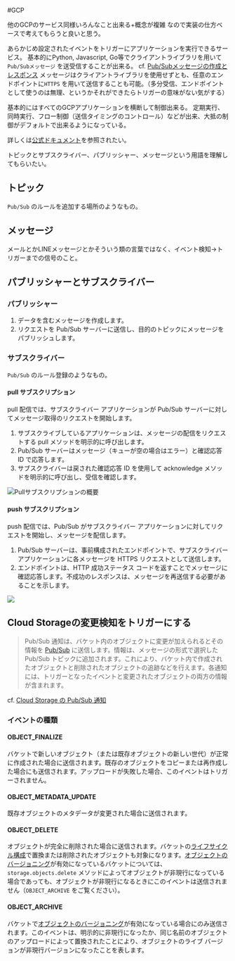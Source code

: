 #GCP 

他のGCPのサービス同様いろんなこと出来る+概念が複雑 なので実装の仕方ベースで考えてもらうと良いと思う。

あらかじめ設定されたイベントをトリガーにアプリケーションを実行できるサービス。
基本的にPython, Javascript, Go等でクライアントライブラリを用いて`Pub/Subメッセージ` を送受信することが出来る。 cf. [Pub/Subメッセージの作成とレスポンス](https://cloud.google.com/appengine/docs/flexible/python/writing-and-responding-to-pub-sub-messages?hl=ja)
メッセージはクライアントライブラリを使用せずとも、任意のエンドポイントに`HTTPS` を用いて送信することも可能。（多分受信、エンドポイントとして使うのは無理、というかそれができたらトリガーの意味がない気がする）

基本的にはすべてのGCPアプリケーションを横断して制御出来る。
定期実行、同時実行、フロー制御（送信タイミングのコントロール）などが出来、大抵の制御がデフォルトで出来るようになっている。

詳しくは[公式ドキュメント](https://cloud.google.com/pubsub?hl=ja)を参照されたい。

トピックとサブスクライバー、パブリッシャー、メッセージという用語を理解してもらいたい。

## トピック

`Pub/Sub` のルールを追加する場所のようなもの。

## メッセージ

メールとかLINEメッセージとかそういう類の言葉ではなく、イベント検知→トリガーまでの信号のこと。

## パブリッシャーとサブスクライバー

### パブリッシャー

1.  データを含むメッセージを作成します。
2.  リクエストを Pub/Sub サーバーに送信し、目的のトピックにメッセージをパブリッシュします。

### サブスクライバー

`Pub/Sub` のルール登録のようなもの。

#### pull サブスクリプション

pull 配信では、サブスクライバー アプリケーションが Pub/Sub サーバーに対してメッセージ取得のリクエストを開始します。

1.  サブスクライブしているアプリケーションは、メッセージの配信をリクエストする pull メソッドを明示的に呼び出します。
2.  Pub/Sub サーバーはメッセージ（キューが空の場合はエラー）と確認応答 ID で応答します。
3.  サブスクライバーは戻された確認応答 ID を使用して acknowledge メソッドを明示的に呼び出し、受信を確認します。

![Pullサブスクリプションの概要](https://cloud.google.com/pubsub/images/subscriber_pull.svg?hl=ja)

#### push サブスクリプション

push 配信では、Pub/Sub がサブスクライバー アプリケーションに対してリクエストを開始し、メッセージを配信します。

1.  Pub/Sub サーバーは、事前構成されたエンドポイントで、サブスクライバー アプリケーションに各メッセージを HTTPS リクエストとして送信します。
2.  エンドポイントは、HTTP 成功ステータス コードを返すことでメッセージに確認応答します。不成功のレスポンスは、メッセージを再送信する必要があることを示します。

![](https://cloud.google.com/pubsub/images/subscriber_push.svg?hl=ja)

## Cloud Storageの変更検知をトリガーにする



> Pub/Sub 通知は、バケット内のオブジェクトに変更が加えられるとその情報を [Pub/Sub](https://cloud.google.com/pubsub?hl=ja) に送信します。情報は、メッセージの形式で選択した Pub/Sub トピックに追加されます。これにより、バケット内で作成されたオブジェクトと削除されたオブジェクトの追跡などを行えます。各通知には、トリガーとなったイベントと変更されたオブジェクトの両方の情報が含まれます。

cf. [Cloud Storage の Pub/Sub 通知](https://cloud.google.com/storage/docs/pubsub-notifications?hl=ja) 


### イベントの種類

#### OBJECT_FINALIZE

バケットで新しいオブジェクト（または既存オブジェクトの新しい世代）が正常に作成された場合に送信されます。既存のオブジェクトをコピーまたは再作成した場合にも送信されます。アップロードが失敗した場合、このイベントはトリガーされません。

#### OBJECT_METADATA_UPDATE

既存オブジェクトのメタデータが変更された場合に送信されます。

#### OBJECT_DELETE

オブジェクトが完全に削除された場合に送信されます。バケットの[ライフサイクル構成](https://cloud.google.com/storage/docs/lifecycle?hl=ja)で置換または削除されたオブジェクトも対象になります。[オブジェクトのバージョニング](https://cloud.google.com/storage/docs/object-versioning?hl=ja)が有効になっているバケットについては、`storage.objects.delete` メソッドによってオブジェクトが非現行になっている場合であっても、オブジェクトが非現行になるときにこのイベントは送信されません（`OBJECT_ARCHIVE` をご覧ください）。

#### OBJECT_ARCHIVE

バケットで[オブジェクトのバージョニング](https://cloud.google.com/storage/docs/object-versioning?hl=ja)が有効になっている場合にのみ送信されます。このイベントは、明示的に非現行になったか、同じ名前のオブジェクトのアップロードによって置換されたことにより、オブジェクトのライブ バージョンが非現行バージョンになったことを表します。
